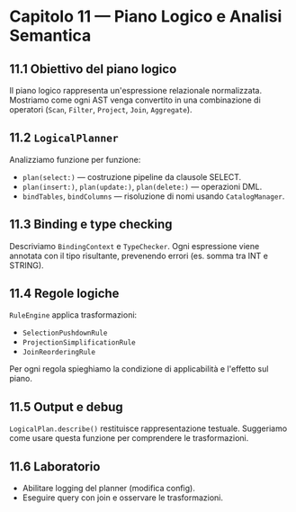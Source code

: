 # Capitolo 11 — Piano Logico e Analisi Semantica

## 11.1 Obiettivo del piano logico
Il piano logico rappresenta un'espressione relazionale normalizzata. Mostriamo come ogni AST venga convertito in una combinazione di operatori (`Scan`, `Filter`, `Project`, `Join`, `Aggregate`).

## 11.2 `LogicalPlanner`
Analizziamo funzione per funzione:
- `plan(select:)` — costruzione pipeline da clausole SELECT.
- `plan(insert:)`, `plan(update:)`, `plan(delete:)` — operazioni DML.
- `bindTables`, `bindColumns` — risoluzione di nomi usando `CatalogManager`.

## 11.3 Binding e type checking
Descriviamo `BindingContext` e `TypeChecker`. Ogni espressione viene annotata con il tipo risultante, prevenendo errori (es. somma tra INT e STRING).

## 11.4 Regole logiche
`RuleEngine` applica trasformazioni:
- `SelectionPushdownRule`
- `ProjectionSimplificationRule`
- `JoinReorderingRule`

Per ogni regola spieghiamo la condizione di applicabilità e l'effetto sul piano.

## 11.5 Output e debug
`LogicalPlan.describe()` restituisce rappresentazione testuale. Suggeriamo come usare questa funzione per comprendere le trasformazioni.

## 11.6 Laboratorio
- Abilitare logging del planner (modifica config).
- Eseguire query con join e osservare le trasformazioni.
